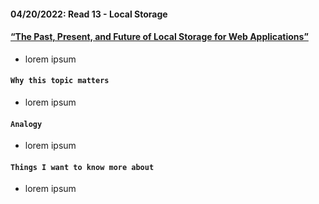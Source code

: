 #### 04/20/2022: Read 13 - Local Storage

#### [“The Past, Present, and Future of Local Storage for Web Applications”](http://diveinto.html5doctor.com/storage.html)
* lorem ipsum
  

#### `Why this topic matters`
* lorem ipsum

#### `Analogy`
* lorem ipsum

#### `Things I want to know more about`
* lorem ipsum
  